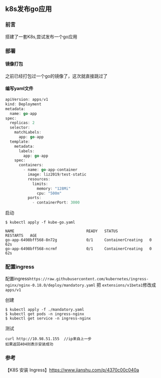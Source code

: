 ## k8s发布go应用

### 前言

搭建了一套K8s,尝试发布一个go应用

### 部署

#### 镜像打包

之前已经打包过一个go的镜像了，这次就直接跳过了  

#### 编写yaml文件

```go
apiVersion: apps/v1
kind: Deployment
metadata:
  name: go-app
spec:
  replicas: 2
  selector:
    matchLabels:
      app: go-app
  template:
    metadata:
      labels:
        app: go-app
    spec:
      containers:
        - name: go-app-container
          image: liz2019/test-static
          resources:
            limits:
              memory: "128Mi"
              cpu: "500m"
          ports:
            - containerPort: 3000
```

启动

```
$ kubectl apply -f kube-go.yaml

NAME                                READY   STATUS              RESTARTS   AGE
go-app-6498bff568-8n72g             0/1     ContainerCreating   0          62s
go-app-6498bff568-ncrmf             0/1     ContainerCreating   0          62s
```

### 配置ingress

配置ingress`https://raw.githubusercontent.com/kubernetes/ingress-nginx/nginx-0.18.0/deploy/mandatory.yaml`
把 `extensions/v1beta1`修改成`apps/v1`

创建

```
$ kubectl apply -f ./mandatory.yaml
$ kubectl get pods -n ingress-nginx
$ kubectl get service -n ingress-nginx
```

测试  

```
curl http://10.98.51.155  //ip来自上一步
如果返回404则表示安装成功
```




### 参考
【K8S 安装 Ingress】https://www.jianshu.com/p/4370c00c040a  